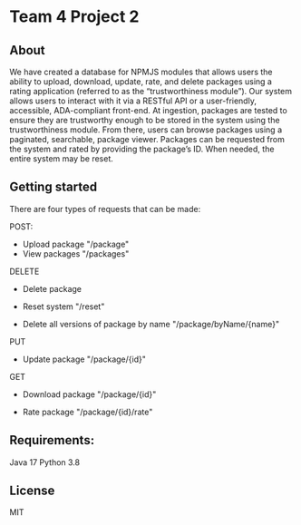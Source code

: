 
# Team 4 Project 2
## About
We have created a database for NPMJS modules that allows users the ability to upload, download, update, rate, and delete packages using a rating application (referred to as the “trustworthiness module”). Our system allows users to interact with it via a RESTful API or a user-friendly, accessible, ADA-compliant front-end. At ingestion, packages are tested to ensure they are trustworthy enough to be stored in the system using the trustworthiness module. From there, users can browse packages using a paginated, searchable, package viewer. Packages can be requested from the system and rated by providing the package’s ID. When needed, the entire system may be reset.

## Getting started

There are four types of requests that can be made:

  

POST:
-   Upload package "/package"
-   View packages "/packages"

DELETE

-   Delete package
    
-   Reset system "/reset"
    
-   Delete all versions of package by name "/package/byName/{name}"
    

PUT

-   Update package "/package/{id}"
    

GET

-   Download package "/package/{id}"
    
- Rate package "/package/{id}/rate"

## Requirements:
Java 17
Python 3.8

## License

 
MIT
